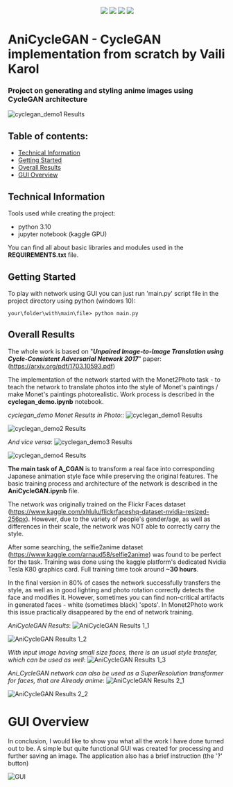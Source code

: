 <p align="center">
	<img src="https://img.shields.io/badge/python-3670A0?style=for-the-badge&logo=python&logoColor=ffdd54"/>
	<img src="https://img.shields.io/badge/PyTorch-%23EE4C2C.svg?style=for-the-badge&logo=PyTorch&logoColor=white"/>
  <img src="https://img.shields.io/badge/numpy-%23013243.svg?style=for-the-badge&logo=numpy&logoColor=white"/>
  <img src="https://img.shields.io/badge/jupyter-%23FA0F00.svg?style=for-the-badge&logo=jupyter&logoColor=white"/>
</p>

# AniCycleGAN - CycleGAN implementation from scratch by Vaili Karol

### Project on generating and styling anime images using CycleGAN architecture

![cyclegan_demo1 Results](./images/ACGAN_preview_scaled.jpg)

## Table of contents:
* [Technical Information](#technical-info)
* [Getting Started](#startup)
* [Overall Results](#results)
* [GUI Overview](#gui)

<a name="technical-info"/>

## Technical Information

Tools used while creating the project:
* python 3.10
* jupyter notebook (kaggle GPU)

You can find all about basic libraries and modules used in the **REQUIREMENTS.txt** file.

<a name="startup"/>

## Getting Started

To play with network using GUI you can just run 'main.py' script file in the project directory using python (windows 10):
```
your\folder\with\main\file> python main.py
```
<a name="results"/>

## Overall Results

The whole work is based on "***Unpaired Image-to-Image Translation using Cycle-Consistent Adversarial Network 2017***" paper: (https://arxiv.org/pdf/1703.10593.pdf)

The implementation of the network started with the Monet2Photo task - to teach the network to translate photos into the style of Monet's paintings / make Monet's paintings photorealistic. 
Work process is described in the **cyclegan_demo.ipynb** notebook.

*cyclegan_demo Monet Results in Photo:*:
![cyclegan_demo1 Results](./images/cyclegan_ex1.jpg)

![cyclegan_demo2 Results](./images/cyclegan_ex2.jpg)

*And vice versa*:
![cyclegan_demo3 Results](./images/cyclegan_ex3.jpg)

![cyclegan_demo4 Results](./images/cyclegan_ex4.jpg)

**The main task of A_CGAN** is to transform a real face into corresponding Japanese animation style face while preserving the original features.
The basic training process and architecture of the network is described in the **AniCycleGAN.ipynb** file.

The network was originally trained on the Flickr Faces dataset (https://www.kaggle.com/xhlulu/flickrfaceshq-dataset-nvidia-resized-256px). 
However, due to the variety of people's gender/age, as well as differences in their scale, the network was NOT able to correctly carry the style. 

After some searching, the selfie2anime dataset (https://www.kaggle.com/arnaud58/selfie2anime) was found to be perfect for the task.
Training was done using the kaggle platform's dedicated Nvidia Tesla K80 graphics card. Full training time took around **~30 hours**.

In the final version in 80% of cases the network successfully transfers the style, as well as in good lighting and photo rotation correctly detects the face and modifies it.
However, sometimes you can find non-critical artifacts in generated faces - white (sometimes black) 'spots'. In Monet2Photo work this issue practically disappeared by the end of network training.

*AniCycleGAN Results*:
![AniCycleGAN Results 1_1](./images/anigan_ex1.png)

![AniCycleGAN Results 1_2](./images/anigan_ex2.png)

*With input image having small size faces, there is an usual style transfer, which can be used as well*:
![AniCycleGAN Results 1_3](./images/anigan_ex0.png)

*Ani_CycleGAN network can also be used as a SuperResolution transformer for faces, that are Already anime*:
![AniCycleGAN Results 2_1](./images/anigan_ex3.png)

![AniCycleGAN Results 2_2](./images/anigan_ex4.png)

<a name="gui"/>

# GUI Overview
In conclusion, I would like to show you what all the work I have done turned out to be. A simple but quite functional GUI was created for processing and further saving an image. 
The application also has a brief instruction (the '?' button)

![GUI](./images/GUI_interface.png)
